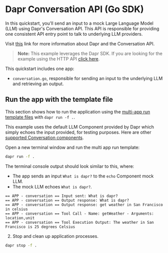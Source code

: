 # Dapr Conversation API (Go SDK)

In this quickstart, you'll send an input to a mock Large Language Model (LLM) using Dapr's Conversation API. This API is responsible for providing one consistent API entry point to talk to underlying LLM providers.

Visit [this](https://docs.dapr.io/developing-applications/building-blocks/conversation/conversation-overview/) link for more information about Dapr and the Conversation API.

> **Note:** This example leverages the Dapr SDK. If you are looking for the example using the HTTP API [click here](../http/).

This quickstart includes one app:

- `conversation.go`, responsible for sending an input to the underlying LLM and retrieving an output.

## Run the app with the template file

This section shows how to run the application using the [multi-app run template files](https://docs.dapr.io/developing-applications/local-development/multi-app-dapr-run/multi-app-overview/) with `dapr run -f .`.  

This example uses the default LLM Component provided by Dapr which simply echoes the input provided, for testing purposes. Here are other [supported Conversation components](https://docs.dapr.io/reference/components-reference/supported-conversation/).

Open a new terminal window and run the multi app run template:

<!-- STEP
name: Run multi app run template
expected_stdout_lines:
  - '== APP - conversation == Input sent: What is dapr?'
  - '== APP - conversation == Output response: What is dapr?'
  - '== APP - conversation == Output response: get weather in San Francisco in celsius'
  - '== APP - conversation == Tool Call - Name: getWeather - Arguments: '
  - '== APP - conversation == Tool Execution Output: The weather in San Francisco is 25 degrees Celsius'
expected_stderr_lines:
output_match_mode: substring
match_order: none
background: false
sleep: 15
timeout_seconds: 30
-->

```bash
dapr run -f .
```

The terminal console output should look similar to this, where:

- The app sends an input `What is dapr?` to the `echo` Component mock LLM.
- The mock LLM echoes `What is dapr?`.

```text
== APP - conversation == Input sent: What is dapr?
== APP - conversation == Output response: What is dapr?
== APP - conversation == Output response: get weather in San Francisco in celsius
== APP - conversation == Tool Call - Name: getWeather - Arguments: location,unit
== APP - conversation == Tool Execution Output: The weather in San Francisco is 25 degrees Celsius
```

<!-- END_STEP -->

2. Stop and clean up application processes.

```bash
dapr stop -f .
```
